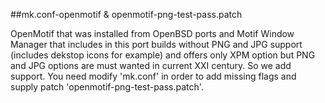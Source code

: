 ##mk.conf-openmotif & openmotif-png-test-pass.patch

OpenMotif that was installed from OpenBSD ports and Motif Window Manager that includes in this port builds without PNG and JPG support (includes dekstop icons for example) and offers only XPM option but PNG and JPG options are must wanted in current XXI century. So we add support. You need modify 'mk.conf' in order to add missing flags and supply patch 'openmotif-png-test-pass.patch'.
